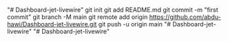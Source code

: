 "# Dashboard-jet-livewire"  git init git add README.md git commit -m "first commit" git branch -M main git remote add origin https://github.com/abdu-hawi/Dashboard-jet-livewire.git git push -u origin main
"# Dashboard-jet-livewire" 
"# Dashboard-jet-livewire" 
